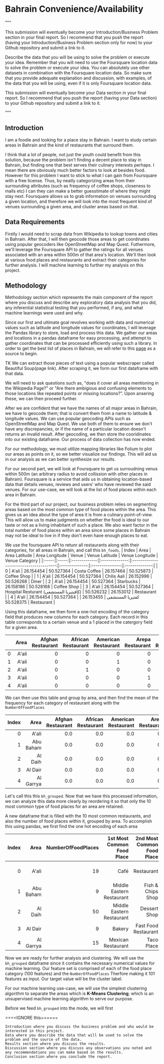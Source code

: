# Bahrain Convenience/Availability

"""

This submission will eventually become your Introduction/Business Problem section in your final report. So I recommend that you push the report (having your Introduction/Business Problem section only for now) to your Github repository and submit a link to it.

Describe the data that you will be using to solve the problem or execute your idea. Remember that you will need to use the Foursquare location data to solve the problem or execute your idea. You can absolutely use other datasets in combination with the Foursquare location data. So make sure that you provide adequate explanation and discussion, with examples, of the data that you will be using, even if it is only Foursquare location data.

This submission will eventually become your Data section in your final report. So I recommend that you push the report (having your Data section) to your Github repository and submit a link to it.

"""
## Introduction

I am a foodie and looking for a place stay in Bahrain. I want to study certain areas in Bahrain and the kind of restaurants that surround them.

I think that a lot of people, not just the youth could benefit from this solution, because the problem isn't finding a decent place to stay in Bahrain, but finding one that best serves their culinary interests perhaps. I mean there are obviously much better factors to look at besides food. However for this problem I want to stick to what I can gain from Foursquare with a free license. Thus, by neatly categorizing areas from their surrounding attributes (such as frequency of coffee shops, closeness to malls etc) I can they can make a better guesstimate of where they might stay next. Foursquare allows us to grab information on venues surrounding a given location, and therefore we will look into the most frequent kind of venues surrounding a given area, and cluster areas based on that. 

## Data Requirements
Firstly I would need to scrap data from Wikipedia to lookup towns and cities in Bahrain. After that, I will then geocode those areas to get coordinates using popular geocoders like OpenStreetMap and Map Quest. Futhermore, we'll leverage the Foursquare API to gather the ratings for all venues associated with an area within 500m of that area's location. We'll then look at various food places and restaurants and extract their categories for further analysis.
I will machine learning to further my analysis on this project.

## Methodology
Methodology section which represents the main component of the report where you discuss and describe any exploratory data analysis that you did, any inferential statistical testing that you performed, if any, and what machine learnings were used and why.

Since our first and ultimate goal revolves working with data and numerical values such as latitude and longitude values for coordinates, I will leverage the Pandas library to store, load and process this data. We gather our areas and locations in a pandas dataframe for easy processing, and attempt to gather coordinates that can be processed efficiently using such a library.
In order to get the best list of places in Bahrain, we will refer to this [page](http://) as a source to begin. 

TK We can extract those pieces of text using a popular webscraper called Beautiful Soup(page link). After scraping it, we form our first dataframe with that data.

We will need to ask questions such as, "does it cover all areas mentioning in the Wikipedia Page?" or "Are there ambigious and confusing elements to those locations like repeated points or missing locations?". Upon ansering these, we can then proceed further.

After we are confident that we have the names of all major areas in Bahrain, we have to geocode them; that is convert them from a name to latitude & longitude values. We can use popular geocoding APIs such as OpenStreetMap and Map Quest. We use both of them to ensure we don't have any discrepancies, or if the name of a particular location doesn't returns an invalid result. After geocoding, we then store the cooridinates into our existing dataframe. Our process of data collection has now ended.

For our methodology, we must utilize mapping libraries like Folium to plot our areas as points on it, so we better visualize our findings. This will aid us in our analysis as we can better synthesize our results.

For our second part, we will look at Foursquare to get us surroudning venus within 500m (an arbitrary radius to avoid collission with other places in Bahrain).
Foursquare is a service that aids us in obtaining location-based data that details venues, reviews and users' who have reviewed the said venues.
For our use-case, we will look at the list of food places within each area in Bahrain.


For the third part of our project, our business problem relies on segmenting areas based on the most common type of food places within the area. This gives us an idea about the type of area it is from a culinary point-of-view. This will allow us to make judgments on whether the food is ideal to our taste or not as a living inhabitant of such a place. We also want factor in the total number of food places within an area since some places in Bahrain may not be ideal to live in if they don't even have enough places to eat.

We use the foursquare API to retunr all restaurants along with their categories, for all areas in Bahrain, and call this `bh_foods`. 
| Index |  Area | Area Latitude | Area Longitude |                  Venue                  | Venue Latitude | Venue Longitude | Venue Category |
|:-----:|:-----:|:-------------:|:--------------:|:---------------------------------------:|:--------------:|:---------------:|:--------------:|
|   0   | A'ali | 26.154454     | 50.527364      | Costa Coffee                            | 26.157464      | 50.525873       | Coffee Shop    |
|   1   | A'ali | 26.154454     | 50.527364      | Chilis Aali                             | 26.152996      | 50.526268       | Diner          |
|   2   | A'ali | 26.154454     | 50.527364      | Starbucks                               | 26.158186      | 50.528168       | Coffee Shop    |
|   3   | A'ali | 26.154454     | 50.527364      | Hospital Resturant (كافيتيريا المستشفى) | 26.153012      | 50.526232       | Restaurant     |
|   4   | A'ali | 26.154454     | 50.527364      | كفتيريا المستشفى                        | 26.153455      | 50.528375       | Restaurant     |

Using this dataframe, we then form a one-hot encoding of the category field that produces new columns for each category. Each record in this table corresponds to a certain venue and a 1 placed in the catergory field for a given area.

|   |  Area | Afghan Restaurant | African Restaurant | American Restaurant | Arepa Restaurant | Asian Restaurant | BBQ Joint | .. |
|--:|------:|------------------:|-------------------:|--------------------:|-----------------:|-----------------:|----------:|---:|
| 0 | A'ali | 0                 | 0                  | 0                   | 0                | 0                | 0         | .. |
| 1 | A'ali | 0                 | 0                  | 1                   | 0                | 0                | 0         | .. |
| 2 | A'ali | 0                 | 1                  | 0                   | 0                | 0                | 0         | .. |
| 3 | A'ali | 0                 | 0                  | 0                   | 1                | 0                | 0         | .. |
| 4 | A'ali | 0                 | 0                  | 0                   | 0                | 0                | 0         | .. |

 We can then use this table and group by area, and then find the mean of the frequency for each category of restaurant along with the `NumberOfFoodPlaces` 

| Index |      Area | Afghan Restaurant | African Restaurant | American Restaurant | Arepa Restaurant | Asian Restaurant | BBQ Joint | Bagel Shop | .. | NumberOfFoodPlaces |
|------:|----------:|------------------:|-------------------:|--------------------:|-----------------:|-----------------:|----------:|-----------:|---:|-------------------:|
|   0   | A'ali     | 0.0               | 0.0                | 0.0                 | 0.0              | 0.00             | 0.000000  | 0.0        | .. | 19                 |
|   1   | Abu Baham | 0.0               | 0.0                | 0.0                 | 0.0              | 0.00             | 0.111111  | 0.0        | .. | 9                  |
|   2   | Al Daih   | 0.0               | 0.0                | 0.0                 | 0.0              | 0.02             | 0.000000  | 0.0        | .. | 50                 |
|   3   | Al Dair   | 0.0               | 0.0                | 0.0                 | 0.0              | 0.00             | 0.111111  | 0.0        | .. | 9                  |
|   4   | Al Garrya | 0.0               | 0.0                | 0.0                 | 0.0              | 0.00             | 0.066667  | 0.0        | .. | 15                 |

Let's call this this `bh_grouped`. Now that we have this processed information, we can analyze this data more clearly by reordering it so that only the 10 most common type of food places for an area are retained.

A new dataframe that is filled with the 10 most common restaurants, and also the number of food places within it, grouped by area. To accomplish this using pandas, we first find the one hot encoding of each area

| Index |      Area | NumberOfFoodPlaces | 1st Most Common Food Place | 2nd Most Common Food Place | 3rd Most Common Food Place | 4th Most Common Food Place | 5th Most Common Food Place | 6th Most Common Food Place | 7th Most Common Food Place | 8th Most Common Food Place | 9th Most Common Food Place | 10th Most Common Food Place |
|------:|----------:|-------------------:|---------------------------:|---------------------------:|---------------------------:|---------------------------:|---------------------------:|---------------------------:|---------------------------:|---------------------------:|---------------------------:|----------------------------:|
|   0   | A'ali     | 19                 | Café                       | Restaurant                 | Cupcake Shop               | Coffee Shop                | Middle Eastern Restaurant  | Diner                      | Food                       | Falafel Restaurant         | Breakfast Spot             | Sandwich Place              |
|   1   | Abu Baham | 9                  | Middle Eastern Restaurant  | Fish & Chips Shop          | Mediterranean Restaurant   | Ice Cream Shop             | Restaurant                 | BBQ Joint                  | Donut Shop                 | Cafeteria                  | Pakistani Restaurant       | Noodle House                |
|   2   | Al Daih   | 50                 | Middle Eastern Restaurant  | Dessert Shop               | Bakery                     | Breakfast Spot             | Cafeteria                  | Restaurant                 | Diner                      | Café                       | Sandwich Place             | Italian Restaurant          |
|   3   | Al Dair   | 9                  | Bakery                     | Fast Food Restaurant       | Restaurant                 | BBQ Joint                  | Italian Restaurant         | Afghan Restaurant          | Pastry Shop                | Pakistani Restaurant       | Noodle House               | Movie Theater               |
|   4   | Al Garrya | 15                 | Mexican Restaurant         | Taco Place                 | Burger Joint               | Restaurant                 | BBQ Joint                  | Bakery                     | Food Stand                 | Lounge                     | Pakistani Restaurant       | Noodle House                |

Now we are ready for further analysis and clustering. We will use the `bh_grouped` dataframe since it contains the necessary numerical values for machine learning.
Our feature set is comprised of each of the food place category (100 features) and the `NumberOfFoodPlaces`
Therfore making it 101 features as input.
Our target value will be the cluster label.


For our machine learning use-case, we will use the simplest clustering algorithm to separate the areas which is **K-Means Clustering**; which is an unsupervised machine learning algorithm to serve our purpose.

Before we feed `bh_grouped` into the mode, we will first 

====IGNORE this======

    Introduction where you discuss the business problem and who would be interested in this project.
    Data where you describe the data that will be used to solve the problem and the source of the data.
    Results section where you discuss the results.
    Discussion section where you discuss any observations you noted and any recommendations you can make based on the results.
    Conclusion section where you conclude the report.
